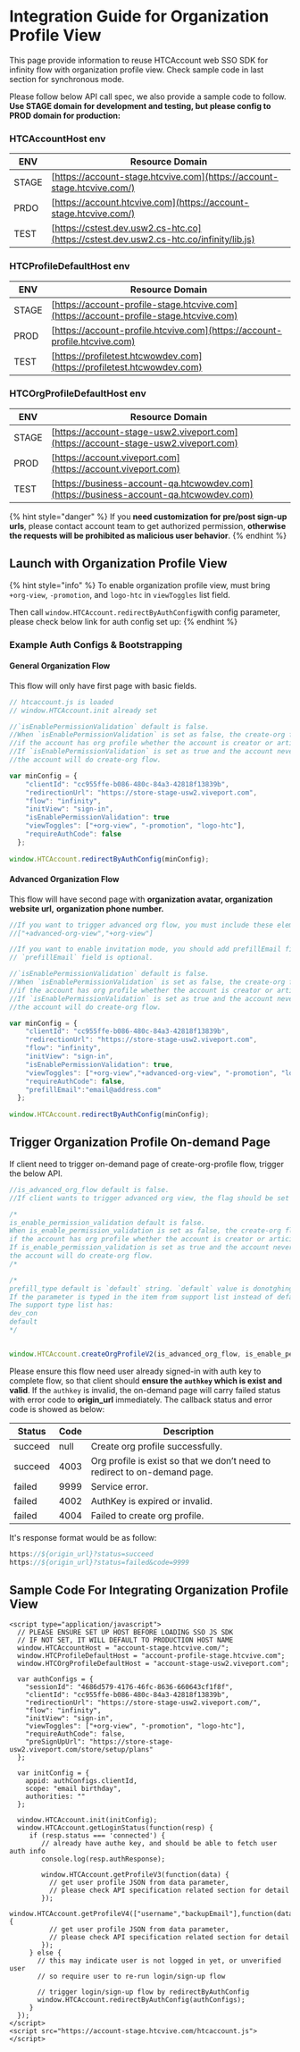 # Integration Guide for Organization Profile View

This page provide information to reuse HTCAccount web SSO SDK for infinity flow with organization profile view. Check sample code in last section for synchronous mode.

Please follow below API call spec, we also provide a sample code to follow. **Use STAGE domain for development and testing, but please config to PROD domain for production:**

### HTCAccountHost env

| ENV   | Resource Domain                                                                          |
| ----- | ---------------------------------------------------------------------------------------- |
| STAGE | ​[https://account-stage.htcvive.com](https://account-stage.htcvive.com/)​                |
| PRDO  | ​[https://account.htcvive.com](https://account-stage.htcvive.com/)​                      |
| TEST  | ​[https://cstest.dev.usw2.cs-htc.co](https://cstest.dev.usw2.cs-htc.co/infinity/lib.js)​ |

### HTCProfileDefaultHost env

| ENV   | Resource Domain                                                                        |
| ----- | -------------------------------------------------------------------------------------- |
| STAGE | [https://account-profile-stage.htcvive.com](https://account-profile-stage.htcvive.com) |
| PROD  | [https://account-profile.htcvive.com](https://account-profile.htcvive.com)             |
| TEST  | [https://profiletest.htcwowdev.com](https://profiletest.htcwowdev.com)                 |

### HTCOrgProfileDefaultHost env

| ENV   | Resource Domain                                                                        |
| ----- | -------------------------------------------------------------------------------------- |
| STAGE | [https://account-stage-usw2.viveport.com](https://account-stage-usw2.viveport.com)     |
| PROD  | [https://account.viveport.com](https://account.viveport.com)                           |
| TEST  | [https://business-account-qa.htcwowdev.com](https://business-account-qa.htcwowdev.com) |

{% hint style="danger" %}
If you **need customization for pre/post sign-up urls**, please contact account team to get authorized permission, **otherwise the requests will be prohibited as malicious user behavior**.
{% endhint %}

## Launch with Organization Profile View

{% hint style="info" %}
To enable organization profile view, must bring `+org-view`, `-promotion`, and `logo-htc` in `viewToggles` list field.

Then call `window.HTCAccount.redirectByAuthConfig`with config parameter, please check below link for auth config set up:
{% endhint %}

### Example Auth Configs & Bootstrapping

#### General Organization Flow

This flow will only have first page with basic fields.

```javascript
// htcaccount.js is loaded
// window.HTCAccount.init already set 

//`isEnablePermissionValidation` default is false.
//When `isEnablePermissionValidation` is set as false, the create-org flow will be skip 
//if the account has org profile whether the account is creator or articipants for org profile.
//If `isEnablePermissionValidation` is set as true and the account never create org profile,
//the account will do create-org flow.

var minConfig = {
    "clientId": "cc955ffe-b086-480c-84a3-42818f13839b",
    "redirectionUrl": "https://store-stage-usw2.viveport.com",
    "flow": "infinity",
    "initView": "sign-in",
    "isEnablePermissionValidation": true
    "viewToggles": ["+org-view", "-promotion", "logo-htc"],
    "requireAuthCode": false
  };
  
window.HTCAccount.redirectByAuthConfig(minConfig);
```

#### Advanced Organization Flow

This flow will have second page with **organization avatar, organization website url,** **organization phone number.**

```javascript
//If you want to trigger advanced org flow, you must include these elements as below:
//["+advanced-org-view","+org-view"]

//If you want to enable invitation mode, you should add prefillEmail field.
// `prefillEmail` field is optional. 

//`isEnablePermissionValidation` default is false.
//When `isEnablePermissionValidation` is set as false, the create-org flow will be skip 
//if the account has org profile whether the account is creator or articipants for org profile.
//If `isEnablePermissionValidation` is set as true and the account never create org profile,
//the account will do create-org flow.

var minConfig = {
    "clientId": "cc955ffe-b086-480c-84a3-42818f13839b",
    "redirectionUrl": "https://store-stage-usw2.viveport.com",
    "flow": "infinity",
    "initView": "sign-in",
    "isEnablePermissionValidation": true,
    "viewToggles": ["+org-view","+advanced-org-view", "-promotion", "logo-htc"],
    "requireAuthCode": false,
    "prefillEmail":"email@address.com"
  };
  
window.HTCAccount.redirectByAuthConfig(minConfig);
```

## Trigger Organization Profile On-demand Page

If client need to trigger on-demand page of create-org-profile flow, trigger the below API.

```javascript
//is_advanced_org_flow default is false.
//If client wants to trigger advanced org view, the flag should be set true.

/*
is_enable_permission_validation default is false.
When is_enable_permission_validation is set as false, the create-org flow will be skip 
if the account has org profile whether the account is creator or articipants for org profile.
If is_enable_permission_validation is set as true and the account never create org profile,
the account will do create-org flow.
/*

/*
prefill_type default is `default` string. `default` value is donotghing to prefill org profile.
If the parameter is typed in the item from support list instead of default, the ondemand page will trigger auto fill flow by specified type.
The support type list has:
dev_con
default
*/


window.HTCAccount.createOrgProfileV2(is_advanced_org_flow, is_enable_permission_validation,prefill_type);
```

Please ensure this flow need user already signed-in with auth key to complete flow, so that client should **ensure the `authkey` which is exist and valid**. If the `authkey` is invalid, the on-demand page will carry failed status with error code to **origin\_url** immediately. The callback status and error code is showed as below:

| Status  | Code | Description                                                               |
| ------- | ---- | ------------------------------------------------------------------------- |
| succeed | null | Create org profile successfully.                                          |
| succeed | 4003 | Org profile is exist so that we don’t need to redirect to on-demand page. |
| failed  | 9999 | Service error.                                                            |
| failed  | 4002 | AuthKey is expired or invalid.                                            |
| failed  | 4004 | Failed to create org profile.                                             |

It's response format would be as follow:

```javascript
https://${origin_url}?status=succeed
https://${origin_url}?status=failed&code=9999
```

## Sample Code For Integrating Organization Profile View

```markup
<script type="application/javascript">
  // PLEASE ENSURE SET UP HOST BEFORE LOADING SSO JS SDK 
  // IF NOT SET, IT WILL DEFAULT TO PRODUCTION HOST NAME
  window.HTCAccountHost = "account-stage.htcvive.com/";
  window.HTCProfileDefaultHost = "account-profile-stage.htcvive.com";
  window.HTCOrgProfileDefaultHost = "account-stage-usw2.viveport.com";
  
  var authConfigs = {
    "sessionId": "4686d579-4176-46fc-8636-660643cf1f8f",
    "clientId": "cc955ffe-b086-480c-84a3-42818f13839b",
    "redirectionUrl": "https://store-stage-usw2.viveport.com/",
    "flow": "infinity",
    "initView": "sign-in",
    "viewToggles": ["+org-view", "-promotion", "logo-htc"],
    "requireAuthCode": false,
    "preSignUpUrl": "https://store-stage-usw2.viveport.com/store/setup/plans"
  };
              
  var initConfig = {
    appid: authConfigs.clientId,
    scope: "email birthday",
    authorities: ""
  };

  window.HTCAccount.init(initConfig);
  window.HTCAccount.getLoginStatus(function(resp) {
     if (resp.status === 'connected') {
        // already have authe key, and should be able to fetch user auth info
        console.log(resp.authResponse);
        
        window.HTCAccount.getProfileV3(function(data) {
          // get user profile JSON from data parameter, 
          // please check API specification related section for detail
        });
        window.HTCAccount.getProfileV4(["username","backupEmail"],function(data) {
          // get user profile JSON from data parameter, 
          // please check API specification related section for detail
        });
     } else {
       // this may indicate user is not logged in yet, or unverified user
       // so require user to re-run login/sign-up flow
       
       // trigger login/sign-up flow by redirectByAuthConfig
       window.HTCAccount.redirectByAuthConfig(authConfigs);
     }
  });
</script>
<script src="https://account-stage.htcvive.com/htcaccount.js"></script>
```
